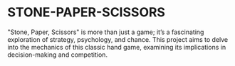 # STONE-PAPER-SCISSORS
 "Stone, Paper, Scissors" is more than just a game; it’s a fascinating exploration of strategy, psychology, and chance. This project aims to delve into the mechanics of this classic hand game, examining its implications in decision-making and competition.
